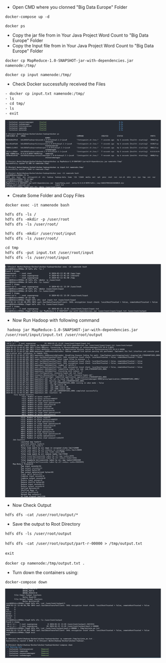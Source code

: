 - Open CMD where you clonned "Big Data Europe" Folder
```
docker-compose up -d
```
```
docker ps
```

- Copy the jar file from in Your Java Project Word Count to "Big Data Europe" Folder
- Copy the Input file from in Your Java Project Word Count to "Big Data Europe" Folder
```
docker cp MapReduce-1.0-SNAPSHOT-jar-with-dependencies.jar namenode:/tmp/
```
```
docker cp input namenode:/tmp/
```

- Check Docker successfully received the Files
```
- docker cp input.txt namenode:/tmp/
- ls
- cd tmp/
- ls
- exit
```
![Alt text](image.png)

- Create Some Folder and Copy Files
```
docker exec -it namenode bash
```

```
hdfs dfs -ls /
hdfs dfs -mkdir -p /user/root
hdfs dfs -ls /user/root/
```

```
hdfs dfs -mkdir /user/root/input
hdfs dfs -ls /user/root/
```

```
cd tmp
hdfs dfs -put input.txt /user/root/input
hdfs dfs -ls /user/root/input
```

![Alt text](image-1.png)

- Now Run Hadoop with following command
```
 hadoop jar MapReduce-1.0-SNAPSHOT-jar-with-dependencies.jar /user/root/input/input.txt /user/root/output
```
![Alt text](image-2.png)
![Alt text](image-3.png)

- Now Check Output
```
hdfs dfs -cat /user/root/output/*
```


- Save the output to Root Directory
```
hdfs dfs -ls /user/root/output

hdfs dfs -cat /user/root/output/part-r-00000 > /tmp/output.txt

exit

docker cp namenode:/tmp/output.txt .
```

- Turn down the containers using:
```
docker-compose down
```

![Alt text](image-4.png)